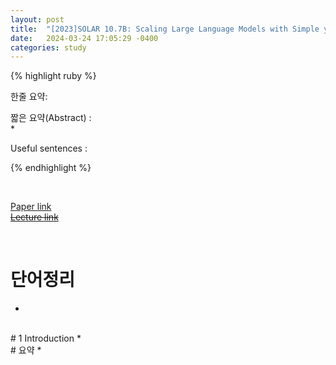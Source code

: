 ```yaml
---
layout: post
title:  "[2023]SOLAR 10.7B: Scaling Large Language Models with Simple yet Effective Depth Up-Scaling"  
date:   2024-03-24 17:05:29 -0400
categories: study
---
```


{% highlight ruby %}


한줄 요약: 

짧은 요약(Abstract) :    
* 
  
Useful sentences :  


{% endhighlight %}  

<br/>

[Paper link]()  
[~~Lecture link~~]()  

<br/>

# 단어정리  
* 

<br/>
# 1 Introduction  
* 





<br/>
# 요약  
*  
